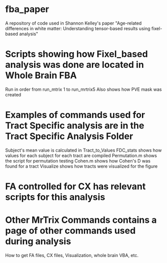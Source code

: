# fba_paper
A repository of code used in Shannon Kelley's paper "Age-related differences in white matter: Understanding tensor-based results using fixel-based analysis"

# Scripts showing how Fixel_based analysis was done are located in Whole Brain FBA
Run in order from run_mtrix 1 to run_mrtrix5
Also shows how PVE mask was created

# Examples of commands used for Tract Specific analysis are in the Tract Specific Analysis Folder
Subject's mean value is calculated in Tract_to_Values
FDC_stats shows how values for each subject for each tract are compiled
Permutation.m shows the script for permutation testing
Cohen.m shows how Cohen's D was found for a tract
Visualize shows how tracts were visualized for the figure

# FA controlled for CX has relevant scripts for this analysis

# Other MrTrix Commands contains a page of other commands used during analysis
How to get FA files, CX files, Visualization, whole brain VBA, etc.
